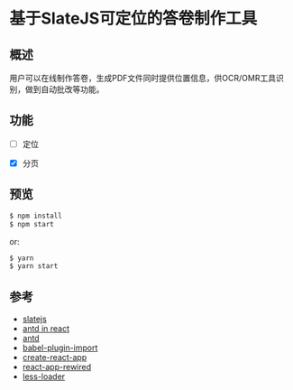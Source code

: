 # 基于SlateJS可定位的答卷制作工具

## 概述
用户可以在线制作答卷，生成PDF文件同时提供位置信息，供OCR/OMR工具识别，做到自动批改等功能。

## 功能
- [ ] 定位

- [x] 分页

## 预览

```bash
$ npm install
$ npm start
```

or:

```bash
$ yarn
$ yarn start
```

## 参考

- [slatejs](https://docs.slatejs.org)
- [antd in react](https://ant.design/docs/react/use-with-create-react-app-cn)
- [antd](http://github.com/ant-design/ant-design/)
- [babel-plugin-import](http://github.com/ant-design/babel-plugin-import/)
- [create-react-app](https://github.com/facebookincubator/create-react-app)
- [react-app-rewired](https://github.com/timarney/react-app-rewired)
- [less-loader](https://github.com/webpack/less-loader)
